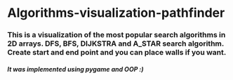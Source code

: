# Algorithms-visualization-pathfinder

### This is a visualization of the most popular search algorithms in 2D arrays. DFS, BFS, DIJKSTRA and A_STAR search algorithm. Create start and end point and you can place walls if you want.
##### It was implemented using pygame and OOP :)



